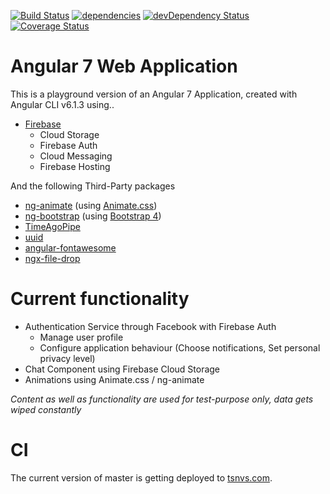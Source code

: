 [![Build Status](https://travis-ci.org/chriszo111/tsnvscom-firebase.svg?branch=master)](https://travis-ci.org/chriszo111/tsnvscom-firebase) [![dependencies](https://david-dm.org/chriszo111/tsnvscom-firebase.svg)](https://david-dm.org/chriszo111/tsnvscom-firebase) [![devDependency Status](https://david-dm.org/chriszo111/tsnvscom-firebase/dev-status.svg)](https://david-dm.org/chriszo111/tsnvscom-firebase#info=devDependencies) [![Coverage Status](https://coveralls.io/repos/chriszo111/tsnvscom-firebase/badge.svg)](https://coveralls.io/r/chriszo111/tsnvscom-firebase)

# Angular 7 Web Application
This is a playground version of an Angular 7 Application, created with Angular CLI v6.1.3 using..
* [Firebase](https://firebase.google.com)
    * Cloud Storage
    * Firebase Auth
    * Cloud Messaging
    * Firebase Hosting

And the following Third-Party packages
* [ng-animate](https://github.com/jiayihu/ng-animate) (using [Animate.css](https://daneden.github.io/animate.css/))
* [ng-bootstrap](https://github.com/ng-bootstrap/ng-bootstrap) (using [Bootstrap 4](https://getbootstrap.com/))
* [TimeAgoPipe](https://github.com/AndrewPoyntz/time-ago-pipe)
* [uuid](https://github.com/kelektiv/node-uuid)
* [angular-fontawesome](https://github.com/FortAwesome/angular-fontawesome)
* [ngx-file-drop](https://github.com/georgipeltekov/ngx-file-drop)

# Current functionality
* Authentication Service through Facebook with Firebase Auth
    * Manage user profile
    * Configure application behaviour (Choose notifications, Set personal privacy level)
* Chat Component using Firebase Cloud Storage
* Animations using Animate.css / ng-animate

_Content as well as functionality are used for test-purpose only, data gets wiped constantly_

# CI
The current version of master is getting deployed to [tsnvs.com](https://tsnvs.com).

